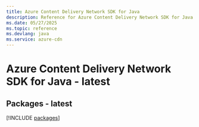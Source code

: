 ```yaml
---
title: Azure Content Delivery Network SDK for Java
description: Reference for Azure Content Delivery Network SDK for Java
ms.date: 05/27/2025
ms.topic: reference
ms.devlang: java
ms.service: azure-cdn
---
```

# Azure Content Delivery Network SDK for Java - latest
## Packages - latest
[!INCLUDE [packages](content-delivery-network-index.md)]